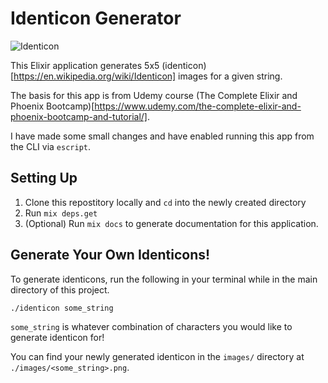 # Identicon Generator

![Identicon](https://user-images.githubusercontent.com/13722245/54872077-d7a62800-4d94-11e9-9775-5424fd38eb60.png)

This Elixir application generates 5x5 (identicon)[https://en.wikipedia.org/wiki/Identicon] images for a given string.

The basis for this app is from Udemy course (The Complete Elixir and Phoenix Bootcamp)[https://www.udemy.com/the-complete-elixir-and-phoenix-bootcamp-and-tutorial/].

I have made some small changes and have enabled running this app from the CLI via `escript`.

## Setting Up

1. Clone this repostitory locally and `cd` into the newly created directory
2. Run `mix deps.get`
3. (Optional) Run `mix docs` to generate documentation for this application.

## Generate Your Own Identicons!

To generate identicons, run the following in your terminal while in the main directory of this project.
```bash
./identicon some_string
```

`some_string` is whatever combination of characters you would like to generate identicon for!

You can find your newly generated identicon in the `images/` directory at `./images/<some_string>.png`.
